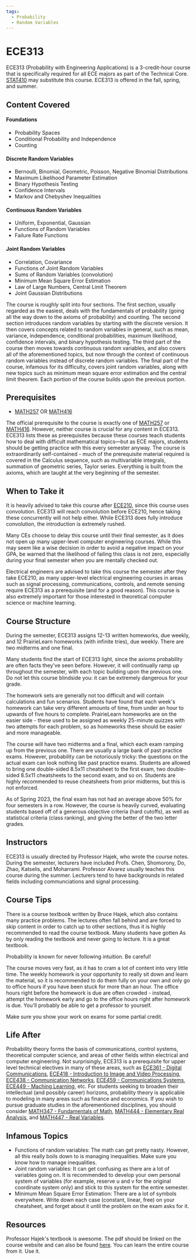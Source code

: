 ```yaml
---
tags:
  - Probability
  - Random Variables
---
```

# ECE313

ECE313 (Probability with Engineering Applications) is a 3-credit-hour course that is specifically required for all ECE majors as part of the Technical Core. [STAT410](../Other%20Course%20Offerings/STAT410.md) may substitute this course. ECE313 is offered in the fall, spring, and summer.

## Content Covered

#### Foundations
- Probability Spaces
- Conditional Probability and Independence
- Counting
#### Discrete Random Variables
- Bernoulli, Binomial, Geometric, Poisson, Negative Binomial Distributions
- Maximum Likelihood Parameter Estimation
- Binary Hypothesis Testing
- Confidence Intervals
- Markov and Chebyshev Inequalities
#### Continuous Random Variables
- Uniform, Exponential, Gaussian
- Functions of Random Variables
- Failure Rate Functions
#### Joint Random Variables
- Correlation, Covariance
- Functions of Joint Random Variables
- Sums of Random Variables (convolution)
- Minimum Mean Square Error Estimation
- Law of Large Numbers, Central Limit Theorem
- Joint Gaussian Distributions

The course is roughly split into four sections. The first section, usually regarded as the easiest, deals with the fundamentals of probability (going all the way down to the axioms of probability) and counting. The second section introduces random variables by starting with the discrete version. It then covers concepts related to random variables in general, such as mean, variance, independence, conditional probabilities, maximum likelihood, confidence intervals, and binary hypothesis testing. The third part of the course then moves towards continuous random variables, and also covers all of the aforementioned topics, but now through the context of continuous random variables instead of discrete random variables. The final part of the course, infamous for its difficulty, covers joint random variables, along with new topics such as minimum mean square error estimation and the central limit theorem. Each portion of the course builds upon the previous portion.

## Prerequisites

- [MATH257](../MATH%20Course%20Offerings/MATH257.md) OR [MATH416](../MATH%20Course%20Offerings/MATH416.md)

The official prerequisite to the course is exactly one of [MATH257](../MATH%20Course%20Offerings/MATH257.md) or [MATH416](../MATH%20Course%20Offerings/MATH416.md). However, neither course is crucial for any content in ECE313. ECE313 lists these as prerequisites because these courses teach students how to deal with difficult mathematical topics—but as ECE majors, students should be getting practice with this every semester anyway. The course is extraordinarily self-contained - much of the prerequisite material required is covered in the Calculus sequence, such as multivariable integrals, summation of geometric series, Taylor series. Everything is built from the axioms, which are taught at the very beginning of the semester.

## When to Take it

It is heavily advised to take this course after [ECE210](ECE210.md), since this course uses convolution. ECE313 will reach convolution before ECE210, hence taking these concurrently will not help either. While ECE313 does fully introduce convolution, the introduction is extremely rushed.

Many CEs choose to delay this course until their final semester, as it does not open up many upper-level computer engineering courses. While this may seem like a wise decision in order to avoid a negative impact on your GPA, be warned that the likelihood of failing this class is not zero, especially during your final semester when you are mentally checked out.

Electrical engineers are advised to take this course the semester after they take ECE210, as many upper-level electrical engineering courses in areas such as signal processing, communications, controls, and remote sensing require ECE313 as a prerequisite (and for a good reason). This course is also extremely important for those interested in theoretical computer science or machine learning.

## Course Structure

During the semester, ECE313 assigns 12-13 written homeworks, due weekly, and 12 PrairieLearn homeworks (with infinite tries), due weekly. There are two midterms and one final.

Many students find the start of ECE313 light, since the axioms probability are often facts they've seen before. However, it will continually ramp up throughout the semester, with each topic building upon the previous one. Do not let this course blindside you: it can be extremely dangerous for your grade.

The homework sets are generally not too difficult and will contain calculations and fun scenarios. Students have found that each week's homework can take very different amounts of time, from under an hour to upwards of five hours to complete. PrairieLearn homeworks are on the easier side - these used to be assigned as weekly 25-minute quizzes with two attempts for each problem, so as homeworks these should be easier and more manageable.

The course will have two midterms and a final, which each exam ramping up from the previous one. There are usually a large bank of past practice exams. However, probability can be notoriously tricky: the questions on the actual exam can look nothing like past practice exams. Students are allowed to bring one double-sided 8.5x11 cheatsheet to the first exam, two double-sided 8.5x11 cheatsheets to the second exam, and so on. Students are highly recommended to reuse cheatsheets from prior midterms, but this is not enforced.

As of Spring 2023, the final exam has not had an average above 50% for four semesters in a row. However, the course is heavily curved, evaluating students based off of a generous objective criteria (hard cutoffs), as well as statistical criteria (class ranking), and giving the better of the two letter grades.

## Instructors

ECE313 is usually directed by Professor Hajek, who wrote the course notes. During the semester, lecturers have included Profs. Chen, Shomorony, Do, Zhao, Katselis, and Moharrami. Professor Alvarez usually teaches this course during the summer. Lecturers tend to have backgrounds in related fields including communciations and signal processing.

## Course Tips

There is a course textbook written by Bruce Hajek, which also contains many practice problems. The lectures often fall behind and are forced to skip content in order to catch up to other sections, thus it is highly recommended to read the course textbook. Many students have gotten As by only reading the textbook and never going to lecture. It is a great textbook.

Probability is known for never following intuition. Be careful!

The course moves very fast, as it has to cram a lot of content into very little time. The weekly homework is your opportunity to really sit down and learn the material, so it is recommended to do them fully on your own and only go to office hours if you have been stuck for more than an hour. The office hours right before the homework is due are often crowded - instead, attempt the homework early and go to the office hours right after homework is due. You'll probably be able to get a professor to yourself.

Make sure you show your work on exams for some partial credit.

## Life After

Probability theory forms the basis of communications, control systems, theoretical computer science, and areas of other fields within electrical and computer engineering. Not surprisingly, ECE313 is a prerequisite for upper level technical electives in many of these areas, such as [ECE361 - Digital Communications](ECE361.md), [ECE418 - Introduction to Image and Video Processing](ECE418.md), [ECE438 - Communication Networks](ECE438.md), [ECE459 - Communications Systems](ECE459.md), [ECE449 - Maching Learning](ECE449.md), etc. For students seeking to broaden their intellectual (and possibly career) horizons, probability theory is applicable to modeling in many areas such as finance and economics. If you wish to pursue graduate studies in the aforementioned disciplines, you should consider [MATH347 - Fundamentals of Math](../MATH%20Course%20Offerings/MATH347.md), [MATH444 - Elementary Real Analysis](../MATH%20Course%20Offerings/MATH444.md), and [MATH447 - Real Variables](../MATH%20Course%20Offerings/MATH447.md).

## Infamous Topics

- Functions of random variables: The math can get pretty nasty. However, all this really boils down to is managing inequalities. Make sure you know how to manage inequalities.
- Joint random variables: It can get confusing as there are a lot of variables going on. It is recommended to develop your own personal system of variables (for example, reserve u and v for the original coordinate system only) and stick to this system for the entire semester.
- Minimum Mean Square Error Estimation: There are a lot of symbols everywhere. Write down each case (constant, linear, free) on your cheatsheet, and forget about it until the problem on the exam asks for it.

## Resources

Professor Hajek's textbook is awesome. The pdf should be linked on the course website and can also be found [here](http://hajek.ece.illinois.edu/ECE313Notes.html). You can learn the entire course from it. Use it.
